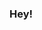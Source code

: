 ### Hey!

<!--
**parthmalpani05/parthmalpani05** is a ✨ _special_ ✨ repository because its `README.md` (this file) appears on your GitHub profile.

Here are some ideas to get you started:

### 👩‍💻  About Me :
###    I am a person who is passionate about STEM and the limitless possibilities it offers. My dream is to be a successful entrepreneur, and I believe that developing ###my skills in coding is the first step towards achieving that goal. I have chosen Python as my programming language of choice as it is versatile, user-friendly and ###widely used in the industry. I spend my days learning and practicing Python, building projects and experimenting with different libraries and frameworks. I have also ###been keeping myself updated with the latest advancements and trends in the field of technology.
###My ultimate aim is to develop innovative products that solve real-world problems and make a positive impact on people's lives. I am constantly thinking of new ideas ###and trying to improve upon existing solutions. I believe that with hard work, determination and a willingness to learn, I can achieve my dream of becoming a ###successful entrepreneur. In the future, I hope to lead a team of talented individuals and build a successful tech company that can contribute to the growth and ###development of the industry. I am excited to see where my journey with Python takes me and I am confident that with every challenge I face, I will become a better and ###more experienced entrepreneur.

- 🔭 I’m currently working on ...
- 🌱 I’m currently learning ...
- 👯 I’m looking to collaborate on ...
- 🤔 I’m looking for help with ...
- 💬 Ask me about ...
- 📫 How to reach me: ...
- 😄 Pronouns: ...
- ⚡ Fun fact: ...
-->
